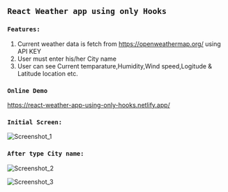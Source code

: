 ## `React Weather app using only Hooks`

### `Features:`
1. Current weather data is fetch from https://openweathermap.org/ using API KEY
2. User must enter his/her City name
3. User can see Current temparature,Humidity,Wind speed,Logitude & Latitude location etc.

### `Online Demo`
https://react-weather-app-using-only-hooks.netlify.app/ 

### `Initial Screen:`

![Screenshot_1](https://user-images.githubusercontent.com/20669870/100833999-46f27b80-3495-11eb-8917-001ff3a5dac4.jpg)

### `After type City name:`

![Screenshot_2](https://user-images.githubusercontent.com/20669870/100834058-6f7a7580-3495-11eb-8eca-2b33126567da.jpg)

![Screenshot_3](https://user-images.githubusercontent.com/20669870/100834262-cc762b80-3495-11eb-96fa-9f3ebcdebc42.jpg)
